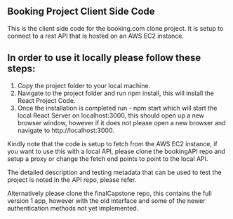## Booking Project Client Side Code

This is the client side code for the booking.com clone project. It is setup to connect to a rest API that is hosted on an AWS EC2 instance.

## In order to use it locally please follow these steps:

1. Copy the project folder to your local machine.
2. Navigate to the project folder and run npm install, this will install the React Project Code.
3. Once the installation is completed run - npm start which will start the local React Server on localhost:3000, this should open up a new browser window, however if it does not please open a new browser and navigate to http://localhost:3000.

Kindly note that the code is setup to fetch from the AWS EC2 instance, if you want to use this with a local API, please clone the bookingAPI repo and setup a proxy or change the fetch end points to point to the local API.

The detailed description and testing metadata that can be used to test the project is noted in the API repo, please refer.

Alternatively please clone the finalCapstone repo, this contains the full version 1 app, however with the old interface and some of the newer authentication methods not yet implemented.
